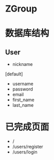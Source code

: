 # ZGroup

# 数据库结构

## User
- nickname

[default]
- username
- password
- email
- first_name
- last_name

# 已完成页面
- /
- /users/register
- /users/login
